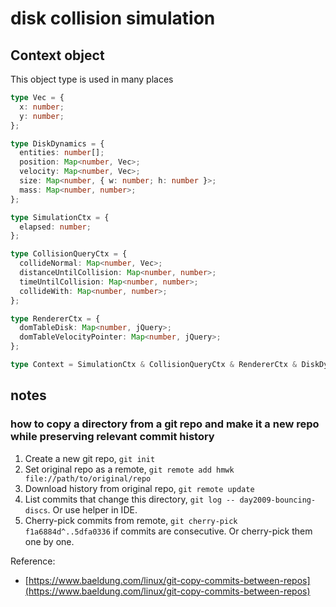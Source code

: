 # disk collision simulation

## Context object

This object type is used in many places

```ts
type Vec = {
  x: number;
  y: number;
};

type DiskDynamics = {
  entities: number[];
  position: Map<number, Vec>;
  velocity: Map<number, Vec>;
  size: Map<number, { w: number; h: number }>;
  mass: Map<number, number>;
};

type SimulationCtx = {
  elapsed: number;
};

type CollisionQueryCtx = {
  collideNormal: Map<number, Vec>;
  distanceUntilCollision: Map<number, number>;
  timeUntilCollision: Map<number, number>;
  collideWith: Map<number, number>;
};

type RendererCtx = {
  domTableDisk: Map<number, jQuery>;
  domTableVelocityPointer: Map<number, jQuery>;
};

type Context = SimulationCtx & CollisionQueryCtx & RendererCtx & DiskDynamics;
```

## notes

### how to copy a directory from a git repo and make it a new repo while preserving relevant commit history

1. Create a new git repo, `git init`
2. Set original repo as a remote, `git remote add hmwk file://path/to/original/repo`
3. Download history from original repo, `git remote update`
4. List commits that change this directory, `git log -- day2009-bouncing-discs`. Or use helper in IDE.
5. Cherry-pick commits from remote, `git cherry-pick f1a6884d^..5dfa0336` if commits are consecutive. Or cherry-pick them one by one.

Reference: 
- [https://www.baeldung.com/linux/git-copy-commits-between-repos](https://www.baeldung.com/linux/git-copy-commits-between-repos)